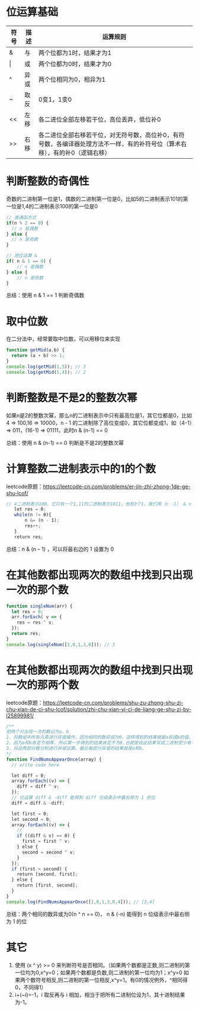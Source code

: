 
# 位运算基础

|符号	|描述	|运算规则|
| -----------  | ----------- | ----- |
|&	   |与	   |两个位都为1时，结果才为1|
|&#124;|或	   |两个位都为0时，结果才为0|
|^	   |异或	|两个位相同为0，相异为1|
|~	   |取反	|0变1，1变0|
|<<	   |左移	|各二进位全部左移若干位，高位丢弃，低位补0|
|>>	   |右移	|各二进位全部右移若干位，对无符号数，高位补0，有符号数，各编译器处理方法不一样，有的补符号位（算术右移），有的补0（逻辑右移）|

# 判断整数的奇偶性
奇数的二进制第一位是1，偶数的二进制第一位是0，比如5的二进制表示101的第一位是1,4的二进制表示100的第一位是0
```js
// 普通函方式
if(n % 2 == 0) {
  // n 是偶数
} else {
  // n 是奇数
}

// 用位运算 & 
if( n & 1 == 0) {
    // n 是偶数
} else {
    // n 是奇数
}
```
总结：使用 n & 1 == 1 判断奇偶数

# 取中位数
在二分法中，经常要取中位数，可以用移位来实现
```js
function getMid(a,b) {
  return (a + b) >> 1;
}
console.log(getMid(1,5)); // 3
console.log(getMid(1,4)); // 2

```

# 判断整数是不是2的整数次幂
如果n是2的整数次幂，那么n的二进制表示中只有最高位是1，其它位都是0，比如4 => 100,16 => 10000，n - 1 的二进制除了高位变成0，其它位都变成1，如（4-1）=> 011，(16-1) => 01111，此时n & (n-1) == 0

总结：使用 n & (n-1) == 0 判断是不是2的整数次幂

# 计算整数二进制表示中的1的个数
leetcode原题：https://leetcode-cn.com/problems/er-jin-zhi-zhong-1de-ge-shu-lcof/

```js
// 4二进制表示100，它只有一个1,11的二进制表示1011，他有3个1，我们用（n -1） & n 就可以将右边第一个1设置为0，比如1011 & 1010 => 1010, 1010 & 1001 => 1000, 1000 & 0111 => 0，三次之后结果为0，则有3个1。
   let res = 0;
   while(n != 0){
       n &= (n - 1);
       res++;
   }
   return res;
```
总结：n & (n – 1) ，可以将最右边的 1 设置为 0

# 在其他数都出现两次的数组中找到只出现一次的那个数
```js
function singleNum(arr) {
  let res = 0;
  arr.forEach( v => {
    res = res ^ v;
  });
  return res;
}
console.log(singleNum([1,0,1,3,0])); // 3

```

# 在其他数都出现两次的数组中找到只出现一次的那两个数
leetcode原题：https://leetcode-cn.com/problems/shu-zu-zhong-shu-zi-chu-xian-de-ci-shu-lcof/solution/zhi-chu-xian-yi-ci-de-liang-ge-shu-zi-by-l25899981/

```js
/**
把两个只出现一次的数记为a、b
1、将数组中所有元素进行异或操作，因为相同的数异或为0，这样得到的结果就是a异或b的值。
2、因为a和b肯定不相等，所以第一步得到的结果肯定不为0.也就是说此结果写成二进制至少有一位是1，找到这个为1的下标。用这一位我们可以把数组中的数分成两部分，一部分是这一位为1的数，一部分是这一位为0的数。a和b肯定不在同一个部分。数组中原来相同的数肯定在同一个部分。
3、将这两部分数分别进行异或运算。最后每部分异或的结果就是a和b。
*/
function FindNumsAppearOnce(array) {
  // write code here

  let diff = 0;
  array.forEach((v) => {
    diff = diff ^ v;
  });
  // 位运算 diff & -diff 能得到 diff 位级表示中最右侧为 1 的位
  diff = diff & -diff;

  let first = 0;
  let second = 0;
  array.forEach((v) => {
    //
    if ((diff & v) == 0) {
      first = first ^ v;
    } else {
      second = second ^ v;
    }
  });
  if (first > second) {
    return [second, first];
  } else {
    return [first, second];
  }
}
console.log(FindNumsAppearOnce([1,0,1,3,0,4])); // [3,4]
```
总结：两个相同的数异或为0(n ^ n == 0)， n & (-n) 能得到 n 位级表示中最右侧为 1 的位

# 其它
1. 使用 (x ^ y) >= 0 来判断符号是否相同。（如果两个数都是正数,则二进制的第一位均为0,x^y=0；如果两个数都是负数,则二进制的第一位均为1；x^y=0 如果两个数符号相反,则二进制的第一位相反,x^y=1。有0的情况例外，^相同得0，不同得1）
2. i+(~i)=-1，i 取反再与 i 相加，相当于把所有二进制位设为1，其十进制结果为-1。